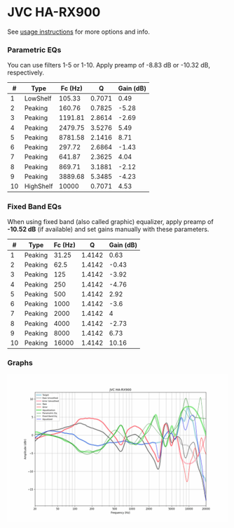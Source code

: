 # JVC HA-RX900
See [usage instructions](https://github.com/jaakkopasanen/AutoEq#usage) for more options and info.

### Parametric EQs
You can use filters 1-5 or 1-10. Apply preamp of -8.83 dB or -10.32 dB, respectively.

|   # | Type      |   Fc (Hz) |      Q |   Gain (dB) |
|-----|-----------|-----------|--------|-------------|
|   1 | LowShelf  |    105.33 | 0.7071 |        0.49 |
|   2 | Peaking   |    160.76 | 0.7825 |       -5.28 |
|   3 | Peaking   |   1191.81 | 2.8614 |       -2.69 |
|   4 | Peaking   |   2479.75 | 3.5276 |        5.49 |
|   5 | Peaking   |   8781.58 | 2.1416 |        8.71 |
|   6 | Peaking   |    297.72 | 2.6864 |       -1.43 |
|   7 | Peaking   |    641.87 | 2.3625 |        4.04 |
|   8 | Peaking   |    869.71 | 3.1881 |       -2.12 |
|   9 | Peaking   |   3889.68 | 5.3485 |       -4.23 |
|  10 | HighShelf |  10000    | 0.7071 |        4.53 |

### Fixed Band EQs
When using fixed band (also called graphic) equalizer, apply preamp of **-10.52 dB** (if available) and set gains manually with these parameters.

|   # | Type    |   Fc (Hz) |      Q |   Gain (dB) |
|-----|---------|-----------|--------|-------------|
|   1 | Peaking |     31.25 | 1.4142 |        0.63 |
|   2 | Peaking |     62.5  | 1.4142 |       -0.43 |
|   3 | Peaking |    125    | 1.4142 |       -3.92 |
|   4 | Peaking |    250    | 1.4142 |       -4.76 |
|   5 | Peaking |    500    | 1.4142 |        2.92 |
|   6 | Peaking |   1000    | 1.4142 |       -3.6  |
|   7 | Peaking |   2000    | 1.4142 |        4    |
|   8 | Peaking |   4000    | 1.4142 |       -2.73 |
|   9 | Peaking |   8000    | 1.4142 |        6.73 |
|  10 | Peaking |  16000    | 1.4142 |       10.16 |

### Graphs
![](./JVC%20HA-RX900.png)
